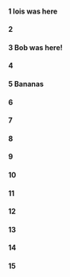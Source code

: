 #### 1 lois was here
#### 2
#### 3 Bob was here!
#### 4
#### 5 Bananas
#### 6
#### 7
#### 8
#### 9
#### 10
#### 11
#### 12
#### 13
#### 14
#### 15
